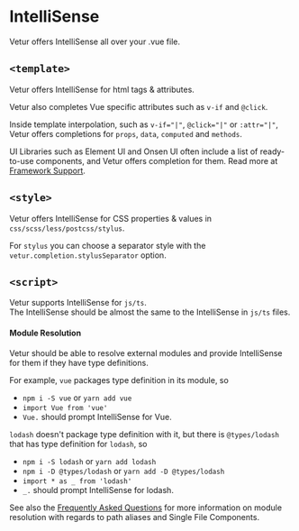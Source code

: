 # IntelliSense

Vetur offers IntelliSense all over your .vue file.

## `<template>`

Vetur offers IntelliSense for html tags & attributes.

Vetur also completes Vue specific attributes such as `v-if` and `@click`.

Inside template interpolation, such as `v-if="|"`, `@click="|"` or `:attr="|"`, Vetur offers completions for `props`, `data`, `computed` and `methods`.

UI Libraries such as Element UI and Onsen UI often include a list of ready-to-use components, and Vetur offers completion for them. Read more at [Framework Support](framework.md).

## `<style>`

Vetur offers IntelliSense for CSS properties & values in `css/scss/less/postcss/stylus`.

For `stylus` you can choose a separator style with the `vetur.completion.stylusSeparator` option.

## `<script>`

Vetur supports IntelliSense for `js/ts`.  
The IntelliSense should be almost the same to the IntelliSense in `js/ts` files.

#### Module Resolution

Vetur should be able to resolve external modules and provide IntelliSense for them if they have type definitions.

For example, `vue` packages type definition in its module, so

- `npm i -S vue` or `yarn add vue`
- `import Vue from 'vue'`
- `Vue.` should prompt IntelliSense for Vue.

`lodash` doesn't package type definition with it, but there is `@types/lodash` that has type definition for `lodash`, so

- `npm i -S lodash` or `yarn add lodash`
- `npm i -D @types/lodash` or `yarn add -D @types/lodash`
- `import * as _ from 'lodash'`
- `_.` should prompt IntelliSense for lodash.

See also the [Frequently Asked Questions](https://vuejs.github.io/vetur/guide/FAQ.html#faq) for more information on module resolution with regards to path aliases and Single File Components.
